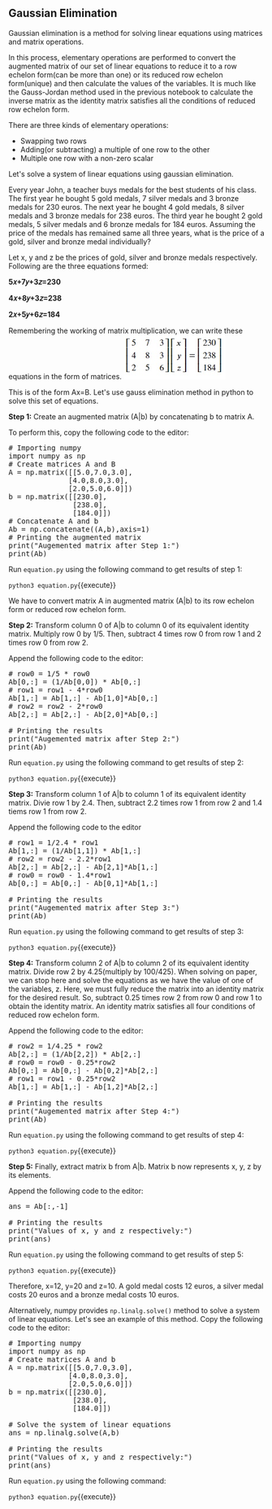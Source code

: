 ## Gaussian Elimination
Gaussian elimination is a method for solving linear equations using matrices and matrix operations.

In this process, elementary operations are performed to convert the augmented matrix of our set of linear equations to reduce it to a row echelon form(can be more than one) or its reduced row echelon form(unique) and then calculate the values of the variables. It is much like the Gauss-Jordan method used in the previous notebook to calculate the inverse matrix as the identity matrix satisfies all the conditions of reduced row echelon form.

There are three kinds of elementary operations:
* Swapping two rows
* Adding(or subtracting) a multiple of one row to the other
* Multiple one row with a non-zero scalar

Let's solve a system of linear equations using gaussian elimination.

Every year John, a teacher buys medals for the best students of his class. The first year he bought 5 gold medals, 7 silver medals and 3 bronze medals for 230 euros. The next year he bought 4 gold medals, 8 silver medals and 3 bronze medals for 238 euros. The third year he bought 2 gold medals, 5 silver medals and 6 bronze medals for 184 euros. Assuming the price of the medals has remained same all three years, what is the price of a gold, silver and bronze medal individually?

Let x, y and z be the prices of gold, silver and bronze medals respectively. Following are the three equations formed:

**5𝑥+7𝑦+3𝑧=230**

**4𝑥+8𝑦+3𝑧=238**

**2𝑥+5𝑦+6𝑧=184**

Remembering the working of matrix multiplication, we can write these equations in the form of matrices.
![Gaussian Elimination](./assets/ge.jpg)

This is of the form Ax=B. Let's use gauss elimination method in python to solve this set of equations.

**Step 1:** Create an augmented matrix (A|b) by concatenating b to matrix A.

To perform this, copy the following code to the editor: 

<pre class="file" data-filename="equation.py" data-target="replace">
# Importing numpy
import numpy as np
# Create matrices A and B
A = np.matrix([[5.0,7.0,3.0],
              [4.0,8.0,3.0],
              [2.0,5.0,6.0]])
b = np.matrix([[230.0],
               [238.0],
               [184.0]])
# Concatenate A and b
Ab = np.concatenate((A,b),axis=1)
# Printing the augmented matrix
print("Augemented matrix after Step 1:")
print(Ab)
</pre>

Run `equation.py` using the following command to get results of step 1:

`python3 equation.py`{{execute}}

We have to convert matrix A in augmented matrix (A|b) to its row echelon form or reduced row echelon form.

**Step 2:** Transform column 0 of A|b to column 0 of its equivalent identity matrix. Multiply row 0 by 1/5. Then, subtract 4 times row 0 from row 1 and 2 times row 0 from row 2.

Append the following code to the editor: 

<pre class="file" data-filename="equation.py" data-target="append">
# row0 = 1/5 * row0
Ab[0,:] = (1/Ab[0,0]) * Ab[0,:]
# row1 = row1 - 4*row0
Ab[1,:] = Ab[1,:] - Ab[1,0]*Ab[0,:]
# row2 = row2 - 2*row0
Ab[2,:] = Ab[2,:] - Ab[2,0]*Ab[0,:]

# Printing the results
print("Augemented matrix after Step 2:")
print(Ab)
</pre>

Run `equation.py` using the following command to get results of step 2:

`python3 equation.py`{{execute}}

**Step 3:** Transform column 1 of A|b to column 1 of its equivalent identity matrix. Divie row 1 by 2.4. Then, subtract 2.2 times row 1 from row 2 and 1.4 tiems row 1 from row 2.

Append the following code to the editor

<pre class="file" data-filename="equation.py" data-target="append">
# row1 = 1/2.4 * row1
Ab[1,:] = (1/Ab[1,1]) * Ab[1,:]
# row2 = row2 - 2.2*row1
Ab[2,:] = Ab[2,:] - Ab[2,1]*Ab[1,:]
# row0 = row0 - 1.4*row1
Ab[0,:] = Ab[0,:] - Ab[0,1]*Ab[1,:]

# Printing the results
print("Augemented matrix after Step 3:")
print(Ab)
</pre>

Run `equation.py` using the following command to get results of step 3:

`python3 equation.py`{{execute}}

**Step 4:** Transform column 2 of A|b to column 2 of its equivalent identity matrix. Divide row 2 by 4.25(multiply by 100/425). When solving on paper, we can stop here and solve the equations as we have the value of one of the variables, z. Here, we must fully reduce the matrix into an identity matrix for the desired result. So, subtract 0.25 times row 2 from row 0 and row 1 to obtain the identity matrix. An identity matrix satisfies all four conditions of reduced row echelon form.

Append the following code to the editor: 

<pre class="file" data-filename="equation.py" data-target="append">
# row2 = 1/4.25 * row2
Ab[2,:] = (1/Ab[2,2]) * Ab[2,:]
# row0 = row0 - 0.25*row2
Ab[0,:] = Ab[0,:] - Ab[0,2]*Ab[2,:]
# row1 = row1 - 0.25*row2
Ab[1,:] = Ab[1,:] - Ab[1,2]*Ab[2,:]

# Printing the results
print("Augemented matrix after Step 4:")
print(Ab)
</pre>

Run `equation.py` using the following command to get results of step 4:

`python3 equation.py`{{execute}}

**Step 5:** Finally, extract matrix b from A|b. Matrix b now represents x, y, z by its elements.

Append the following code to the editor: 

<pre class="file" data-filename="equation.py" data-target="append">
ans = Ab[:,-1]

# Printing the results
print("Values of x, y and z respectively:")
print(ans)
</pre>

Run `equation.py` using the following command to get results of step 5:

`python3 equation.py`{{execute}}


Therefore, x=12, y=20 and z=10. A gold medal costs 12 euros, a silver medal costs 20 euros and a bronze medal costs 10 euros.

Alternatively, numpy provides `np.linalg.solve()` method to solve a system of linear equations. Let's see an example of this method. Copy the following code to the editor:

<pre class="file" data-filename="equation.py" data-target="replace">
# Importing numpy
import numpy as np
# Create matrices A and b
A = np.matrix([[5.0,7.0,3.0],
              [4.0,8.0,3.0],
              [2.0,5.0,6.0]])
b = np.matrix([[230.0],
               [238.0],
               [184.0]])

# Solve the system of linear equations
ans = np.linalg.solve(A,b)

# Printing the results
print("Values of x, y and z respectively:")
print(ans)
</pre>

Run `equation.py` using the following command:

`python3 equation.py`{{execute}}

